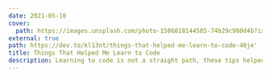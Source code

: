 ```yaml
---
date: 2021-05-10
cover:
  path: https://images.unsplash.com/photo-1506818144585-74b29c980d4b?ixlib=rb-4.0.3&ixid=MnwxMjA3fDB8MHxwaG90by1wYWdlfHx8fGVufDB8fHx8&auto=format&fit=crop
external: true
path: https://dev.to/kl13nt/things-that-helped-me-learn-to-code-40je'
title: Things That Helped Me Learn to Code
description: Learning to code is not a straight path, these tips helped me get better at it.
---
```

